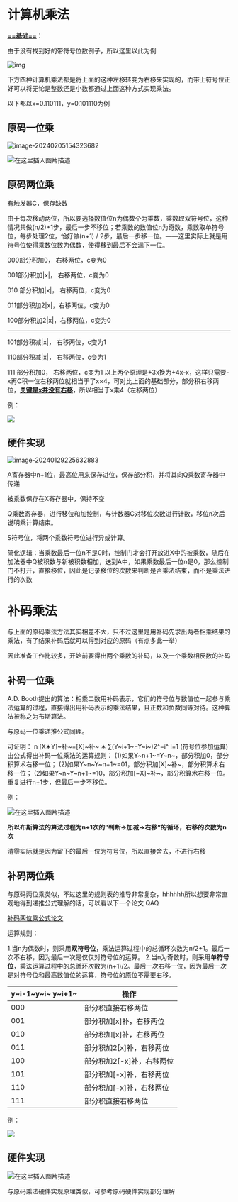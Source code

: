 # 计算机乘法

**<u>==基础==</u>**：

由于没有找到好的带符号位数例子，所以这里以此为例

![img](https://o5orde-oss.oss-cn-beijing.aliyuncs.com/1504628-20200415225008490-312401728.png)

下方四种计算机乘法都是将上面的这种左移转变为右移来实现的，而带上符号位正好可以将无论是整数还是小数都通过上面这种方式实现乘法。

以下都以x=0.110111，y=0.101110为例

## 原码一位乘

![image-20240205154323682](https://o5orde-oss.oss-cn-beijing.aliyuncs.com/image-20240205154323682.png)

![在这里插入图片描述](https://o5orde-oss.oss-cn-beijing.aliyuncs.com/a4077c2ac1d8446da6548626faccabb9.png)

## 原码两位乘

有触发器C，保存缺数

由于每次移动两位，所以要选择数值位n为偶数个为乘数，乘数取双符号位，这种情况共做(n/2)+1步，最后一步不移位；若乘数的数值位n为奇数，乘数取单符号位，每步处理2位，恰好做(n+1) / 2步，最后一步移一位。——这里实际上就是用符号位使得乘数位数为偶数，使得移到最后不会漏下一位。

000部分积加0，    右移两位，c变为0

001部分积加|x|， 右移两位，c变为0

010 部分积加|x|， 右移两位，c变为0

011部分积加2|x|，右移两位，c变为0

100部分积加2|x|，右移两位，c变为0

****

101部分积减|x|， 右移两位，c变为1

110部分积减|x|， 右移两位，c变为1

111 部分积加0，     右移两位，c变为1
以上两个原理是+3x换为+4x-x，这样只需要-x再C积一位右移两位就相当于了x×4，可对比上面的基础部分，部分积右移两位，**<u>关键是x并没有右移</u>**，所以相当于x乘4（左移两位）

例：

![](https://o5orde-oss.oss-cn-beijing.aliyuncs.com/2c34e75cb9784387bd7ea666dc97271e.png)

## 硬件实现

![image-20240129225632883](https://o5orde-oss.oss-cn-beijing.aliyuncs.com/image-20240129225632883.png)

A寄存器中n+1位，最高位用来保存进位，保存部分积，并将其向Q乘数寄存器中传递

被乘数保存在X寄存器中，保持不变

Q乘数寄存器，进行移位和加控制，与计数器C对移位次数进行计数，移位n次后说明乘计算结束。

S符号位，将两个乘数符号位进行异或计算。

简化逻辑：当乘数最后一位n不是0时，控制门才会打开放进X中的被乘数，随后在加法器中Q被积数与新被积数相加，送到A中，如果乘数最后一位n是0，那么控制门不打开，直接移位，因此是记录移位的次数来判断是否乘法结束，而不是乘法进行的次数

# 补码乘法

与上面的原码乘法方法其实相差不大，只不过这里是用补码先求出两者相乘结果的乘法，有了结果补码后就可以得到对应的原码（有点多此一举）

因此准备工作比较多，开始前要得出两个乘数的补码，以及一个乘数相反数的补码

## 补码一位乘

A.D. Booth提出的算法：相乘二数用补码表示，它们的符号位与数值位一起参与乘法运算的过程，直接得出用补码表示的乘法结果，且正数和负数同等对待。这种算法被称之为布斯算法。

与原码一位乘递推公式同理。

可证明：
                          n
[X∗Y]~补~=[X]~补~ ∗ ∑(Y~i+1~−Y~i~)2^−i^
                         i=1
 (符号位参加运算)
由公式得出补码一位乘法的运算规则：
(1)如果Y~n+1~=Y~n~，部分积加0，部分积算术右移一位；
(2)如果Y~n~Y~n+1~=01，部分积加[X]~补~，部分积算术右移一位；
(2)如果Y~n~Y~n+1~=10，部分积加[−X]~补~，部分积算术右移一位。
重复进行n+1步，但最后一步不移位。

例：

![在这里插入图片描述](https://o5orde-oss.oss-cn-beijing.aliyuncs.com/a1c29af22521418d8e4e04334f10a257.png)

**所以布斯算法的算法过程为n+1次的”判断→加减→右移“的循环，右移的次数为n次**

清零实际就是因为留下的最后一位为符号位，所以直接舍去，不进行右移

## 补码两位乘

与原码两位乘类似，不过这里的规则表的推导非常复杂，hhhhhh所以想要非常直观地得到递推公式理解的话，可以看以下一个论文 QAQ

[补码两位乘公式论文](https://www.docin.com/p-427763344.html)

运算规则：

1.当n为偶数时，则采用**双符号位**，乘法运算过程中的总循环次数为n/2+1。最后一次不右移，因为最后一次是仅仅对符号位的运算。
2.当n为奇数时，则采用**单符号位**，乘法运算过程中的总循环次数为(n+1)/2。最后一次右移一位，因为最后一次是对符号位和最高数值位的运算，符号位的原位不需要右移。

| y~i-1~y~i~ y~i+1~ | 操作                      |
| ----------------- | ------------------------- |
| 000               | 部分积直接右移两位        |
| 001               | 部分积加[x]补，右移两位   |
| 010               | 部分积加[x]补，右移两位   |
| 011               | 部分积加2[x]补，右移两位  |
| 100               | 部分积加2[-x]补，右移两位 |
| 101               | 部分积加[-x]补，右移两位  |
| 110               | 部分积加[-x]补，右移两位  |
| 111               | 部分积直接右移两位        |

例：

![](https://o5orde-oss.oss-cn-beijing.aliyuncs.com/625d6b1cd5d64d17912ec3a5b8a27c06.png)

## 硬件实现

![在这里插入图片描述](https://o5orde-oss.oss-cn-beijing.aliyuncs.com/20200714095918765.png)

与原码乘法硬件实现原理类似，可参考原码硬件实现部分理解